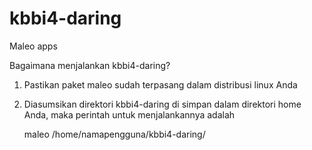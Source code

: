 # kbbi4-daring
Maleo apps 

Bagaimana menjalankan kbbi4-daring?
1. Pastikan paket maleo sudah terpasang dalam distribusi linux Anda
2. Diasumsikan direktori kbbi4-daring di simpan dalam direktori home Anda, maka perintah untuk menjalankannya adalah

	maleo /home/namapengguna/kbbi4-daring/


